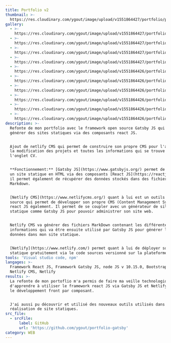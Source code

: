 ```yaml
---
title: Portfolio v2
thumbnail: >-
  https://res.cloudinary.com/ygout/image/upload/v1551864427/portfolio/portfoliov2/Capture.jpg
gallery:
  - >-
    https://res.cloudinary.com/ygout/image/upload/v1551864427/portfolio/portfoliov2/Capture.jpg
  - >-
    https://res.cloudinary.com/ygout/image/upload/v1551864427/portfolio/portfoliov2/Capture2.jpg
  - >-
    https://res.cloudinary.com/ygout/image/upload/v1551864427/portfolio/portfoliov2/Capture3.jpg
  - >-
    https://res.cloudinary.com/ygout/image/upload/v1551864427/portfolio/portfoliov2/Capture4.jpg
  - >-
    https://res.cloudinary.com/ygout/image/upload/v1551864426/portfolio/portfoliov2/Capture5.jpg
  - >-
    https://res.cloudinary.com/ygout/image/upload/v1551864426/portfolio/portfoliov2/Capture6.jpg
  - >-
    https://res.cloudinary.com/ygout/image/upload/v1551864426/portfolio/portfoliov2/Capture7.jpg
  - >-
    https://res.cloudinary.com/ygout/image/upload/v1551864426/portfolio/portfoliov2/Capture8.jpg
  - >-
    https://res.cloudinary.com/ygout/image/upload/v1551864426/portfolio/portfoliov2/Capture9.jpg
  - >-
    https://res.cloudinary.com/ygout/image/upload/v1551864426/portfolio/portfoliov2/Capture10.jpg
description: >-
  Refonte de mon portfolio avec le framework open source Gatsby JS qui permet de
  générer des sites statiques via des composants react JS. 


  Ajout de netlify CMS qui permet de construire son propre CMS pour l'ajout et
  la modification des projets et toutes les informations qui se trouve dans
  l'onglet CV.


  **Fonctionnement:** [Gatsby JS](https://www.gatsbyjs.org/) permet de générer
  un site statique en HTML via des composants [React JS](https://reactjs.org/),
  il permet également de récupérer des données stockés dans des fichiers de type
  Markdown.


  [Netlify CMS](https://www.netlifycms.org/) quant à lui est un outils open
  source qui permet de développer son propre CMS (Content Management System) en
  react JS également. Il permet de se coupler avec un générateur de site
  statique comme Gatsby JS pour pouvoir administrer son site web.


  Netlify CMS va générer des fichiers MarkDown contenant les différentes
  informations qui va être ensuite utilisé par Gatsby JS pour générer les
  données dans mon site statique.


  [Netlify](https://www.netlify.com/) permet quant à lui de déployer son site
  statique gratuitement via le code sources versionné sur la plateforme GitHub.
tools: 'Visual studio code, npm'
langages: >-
  Framework React JS, Framework Gatsby JS, node JS v 10.15.0, Bootstrap 4, 
  Netlify CMS, Netlify
results: >-
  La refonte de mon portoflio m'a permis de faire ma veille technologique et
  d'apprendre à utiliser le framework react JS via Gatsby JS et Netlify CMS et
  le développement front par composant.


  J'ai aussi pu découvrir et utilisé des nouveaux outils utilisés dans la
  réalisation de site statiques.
src_file:
  - srcFile:
      label: GitHub
      url: 'https://github.com/ygout/portfolio-gatsby'
category: WEB
---
```


